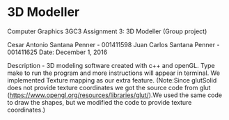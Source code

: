 # 3D Modeller
Computer Graphics 3GC3 Assignment 3: 3D Modeller (Group project)

Cesar Antonio Santana Penner - 001411598
Juan Carlos Santana Penner - 001411625
Date: December 1, 2016

Description - 3D modeling software created with c++ and openGL. Type make to run the program and more instructions will appear in terminal. We implemented Texture mapping as our extra feature. (Note:Since glutSolid<Shape> does not provide texture coordinates we got the source code from glut (https://www.opengl.org/resources/libraries/glut/).We used the same code to draw the shapes, but we modified the code to provide texture coordinates.) 
	



